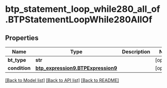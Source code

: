 # btp_statement_loop_while280_all_of.BTPStatementLoopWhile280AllOf

## Properties
Name | Type | Description | Notes
------------ | ------------- | ------------- | -------------
**bt_type** | **str** |  | [optional] 
**condition** | [**btp_expression9.BTPExpression9**](BTPExpression9.md) |  | [optional] 

[[Back to Model list]](../README.md#documentation-for-models) [[Back to API list]](../README.md#documentation-for-api-endpoints) [[Back to README]](../README.md)


